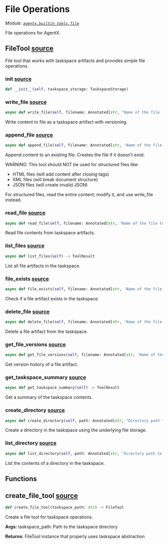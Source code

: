 # File Operations

*Module: [`agentx.builtin_tools.file`](https://github.com/dustland/agentx/blob/main/src/agentx/builtin_tools/file.py)*

File operations for AgentX.

## FileTool <a href="https://github.com/dustland/agentx/blob/main/src/agentx/builtin_tools/file.py#L17" class="source-link" title="View source code">source</a>

File tool that works with taskspace artifacts and provides simple file operations.

### __init__ <a href="https://github.com/dustland/agentx/blob/main/src/agentx/builtin_tools/file.py#L20" class="source-link" title="View source code">source</a>

```python
def __init__(self, taskspace_storage: TaskspaceStorage)
```
### write_file <a href="https://github.com/dustland/agentx/blob/main/src/agentx/builtin_tools/file.py#L34" class="source-link" title="View source code">source</a>

```python
async def write_file(self, filename: Annotated[str, "Name of the file (e.g., 'report.html', 'requirements.md')"], content: Annotated[str, 'Content to write to the file']) -> ToolResult
```

Write content to file as a taskspace artifact with versioning.

### append_file <a href="https://github.com/dustland/agentx/blob/main/src/agentx/builtin_tools/file.py#L87" class="source-link" title="View source code">source</a>

```python
async def append_file(self, filename: Annotated[str, 'Name of the file to append to'], content: Annotated[str, 'Content to append to the file'], separator: Annotated[str, 'Separator between existing and new content (default: newline)'] = '\n') -> ToolResult
```

Append content to an existing file. Creates the file if it doesn't exist.

WARNING: This tool should NOT be used for structured files like:
- HTML files (will add content after closing tags)
- XML files (will break document structure)
- JSON files (will create invalid JSON)

For structured files, read the entire content, modify it, and use write_file instead.

### read_file <a href="https://github.com/dustland/agentx/blob/main/src/agentx/builtin_tools/file.py#L155" class="source-link" title="View source code">source</a>

```python
async def read_file(self, filename: Annotated[str, 'Name of the file to read'], version: Annotated[Optional[str], 'Specific version to read (optional, defaults to latest)'] = None) -> ToolResult
```

Read file contents from taskspace artifacts.

### list_files <a href="https://github.com/dustland/agentx/blob/main/src/agentx/builtin_tools/file.py#L192" class="source-link" title="View source code">source</a>

```python
async def list_files(self) -> ToolResult
```

List all file artifacts in the taskspace.

### file_exists <a href="https://github.com/dustland/agentx/blob/main/src/agentx/builtin_tools/file.py#L254" class="source-link" title="View source code">source</a>

```python
async def file_exists(self, filename: Annotated[str, 'Name of the file to check']) -> ToolResult
```

Check if a file artifact exists in the taskspace.

### delete_file <a href="https://github.com/dustland/agentx/blob/main/src/agentx/builtin_tools/file.py#L312" class="source-link" title="View source code">source</a>

```python
async def delete_file(self, filename: Annotated[str, 'Name of the file to delete'], version: Annotated[Optional[str], 'Specific version to delete (optional, deletes all versions if not specified)'] = None) -> ToolResult
```

Delete a file artifact from the taskspace.

### get_file_versions <a href="https://github.com/dustland/agentx/blob/main/src/agentx/builtin_tools/file.py#L352" class="source-link" title="View source code">source</a>

```python
async def get_file_versions(self, filename: Annotated[str, 'Name of the file to get versions for']) -> ToolResult
```

Get version history of a file artifact.

### get_taskspace_summary <a href="https://github.com/dustland/agentx/blob/main/src/agentx/builtin_tools/file.py#L415" class="source-link" title="View source code">source</a>

```python
async def get_taskspace_summary(self) -> ToolResult
```

Get a summary of the taskspace contents.

### create_directory <a href="https://github.com/dustland/agentx/blob/main/src/agentx/builtin_tools/file.py#L453" class="source-link" title="View source code">source</a>

```python
async def create_directory(self, path: Annotated[str, "Directory path to create (e.g., 'reports', 'data/sources')"]) -> ToolResult
```

Create a directory in the taskspace using the underlying file storage.

### list_directory <a href="https://github.com/dustland/agentx/blob/main/src/agentx/builtin_tools/file.py#L492" class="source-link" title="View source code">source</a>

```python
async def list_directory(self, path: Annotated[str, 'Directory path to list (defaults to taskspace root)'] = '') -> ToolResult
```

List the contents of a directory in the taskspace.

## Functions

## create_file_tool <a href="https://github.com/dustland/agentx/blob/main/src/agentx/builtin_tools/file.py#L570" class="source-link" title="View source code">source</a>

```python
def create_file_tool(taskspace_path: str) -> FileTool
```

Create a file tool for taskspace operations.

**Args:**
    taskspace_path: Path to the taskspace directory

**Returns:**
    FileTool instance that properly uses taskspace abstraction
